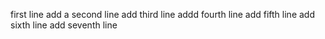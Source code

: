 first line
add a second line
add third line
addd fourth line
add fifth line
add sixth line
add seventh line
